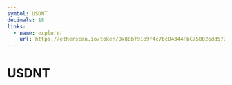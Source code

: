 ```yaml
---
symbol: USDNT
decimals: 18
links:
  - name: explorer
    url: https://etherscan.io/token/0x80bf9169f4c7bc84344FbC75B026dd57252D9a0C
---
```


# USDNT
